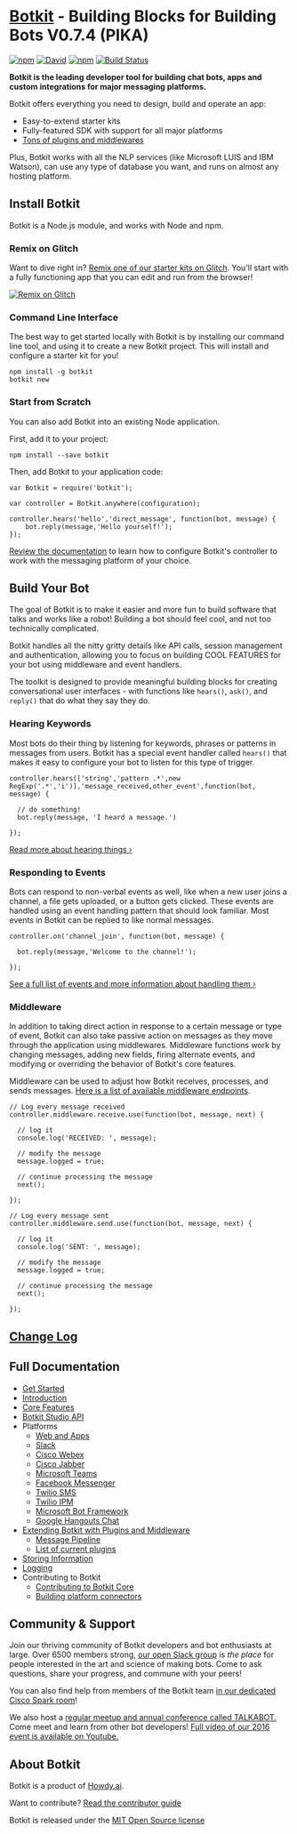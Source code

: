 # [Botkit](https://botkit.ai) - Building Blocks for Building Bots V0.7.4 (PIKA)

[![npm](https://img.shields.io/npm/v/botkit.svg)](https://www.npmjs.com/package/botkit)
[![David](https://img.shields.io/david/howdyai/botkit.svg)](https://david-dm.org/howdyai/botkit)
[![npm](https://img.shields.io/npm/l/botkit.svg)](https://spdx.org/licenses/MIT)
[![Build Status](https://travis-ci.com/howdyai/botkit.svg?branch=master)](https://travis-ci.com/howdyai/botkit)

**Botkit is the leading developer tool for building chat bots, apps and custom integrations for major messaging platforms.**

Botkit offers everything you need to design, build and operate an app:

* Easy-to-extend starter kits
* Fully-featured SDK with support for all major platforms
* [Tons of plugins and middlewares](https://botkit.ai/docs/readme-middlewares.html)

Plus, Botkit works with all the NLP services (like Microsoft LUIS and IBM Watson), can use any type of database you want, and runs on almost any hosting platform.

## Install Botkit

Botkit is a Node.js module, and works with Node and npm.

### **Remix on Glitch**

Want to dive right in? [Remix one of our starter kits on Glitch](https://glitch.com/botkit). You'll start with a fully functioning app that you can edit and run from the browser!

 [![Remix on Glitch](https://botkit.ai/docs/glitch.png)](https://glitch.com/botkit)

### **Command Line Interface**

The best way to get started locally with Botkit is by installing our command line tool, and using it to create a new Botkit project. This will install and configure a starter kit for you!

```
npm install -g botkit
botkit new
```

### **Start from Scratch**

You can also add Botkit into an existing Node application.

First, add it to your project:

```
npm install --save botkit
```

Then, add Botkit to your application code:

```
var Botkit = require('botkit');

var controller = Botkit.anywhere(configuration);

controller.hears('hello','direct_message', function(bot, message) {
    bot.reply(message,'Hello yourself!');
});
```

[Review the documentation](https://botkit.ai/docs/) to learn how to configure Botkit's controller to work with the messaging platform of your choice.

## Build Your Bot

The goal of Botkit is to make it easier and more fun to build software that talks and works like a robot! Building a bot should feel cool, and not too technically complicated.

Botkit handles all the nitty gritty details like
API calls, session management and authentication,
allowing you to focus on building COOL FEATURES for your
bot using middleware and event handlers.

The toolkit is designed to provide meaningful building blocks for creating conversational user interfaces - with functions like `hears()`, `ask()`, and `reply()` that do what they say they do.

### Hearing Keywords

Most bots do their thing by listening for keywords, phrases or patterns in messages from users. Botkit has a special event handler called `hears()` that makes it easy to configure your bot to listen for this type of trigger.

```
controller.hears(['string','pattern .*',new RegExp('.*','i')],'message_received,other_event',function(bot, message) {

  // do something!
  bot.reply(message, 'I heard a message.')

});
```

[Read more about hearing things &rsaquo;](https://botkit.ai/docs/core.html#matching-patterns-and-keywords-with-hears)

### Responding to Events

Bots can respond to non-verbal events as well, like when a new user joins a channel, a file gets uploaded, or a button gets clicked. These events are handled using an event handling pattern that should look familiar. Most events in Botkit can be replied to like normal messages.

```
controller.on('channel_join', function(bot, message) {

  bot.reply(message,'Welcome to the channel!');

});
```

[See a full list of events and more information about handling them &rsaquo;](https://botkit.ai/docs/core.html#receiving-messages-and-events)

### Middleware

In addition to taking direct action in response to a certain message or type of event, Botkit can also take passive action on messages as they move through the application using middlewares. Middleware functions work by changing messages, adding new fields, firing alternate events, and modifying or overriding the behavior of Botkit's core features.

Middleware can be used to adjust how Botkit receives, processes, and sends messages. [Here is a list of available middleware endpoints](https://botkit.ai/docs/readme-pipeline.html).

```
// Log every message received
controller.middleware.receive.use(function(bot, message, next) {

  // log it
  console.log('RECEIVED: ', message);

  // modify the message
  message.logged = true;

  // continue processing the message
  next();

});

// Log every message sent
controller.middleware.send.use(function(bot, message, next) {

  // log it
  console.log('SENT: ', message);

  // modify the message
  message.logged = true;

  // continue processing the message
  next();

});
```
## [Change Log](https://github.com/howdyai/botkit/blob/master/changelog.md)

## Full Documentation

* [Get Started](https://botkit.ai/getstarted.html)
* [Introduction](https://botkit.ai/docs/)
* [Core Features](https://botkit.ai/docs/core.html)
* [Botkit Studio API](https://botkit.ai/docs/readme-studio.html)
* Platforms
  * [Web and Apps](https://botkit.ai/docs/readme-web.html)
  * [Slack](https://botkit.ai/docs/readme-slack.html)
  * [Cisco Webex](https://botkit.ai/docs/readme-webex.html)
  * [Cisco Jabber](https://botkit.ai/docs/readme-ciscojabber.html)
  * [Microsoft Teams](https://botkit.ai/docs/readme-teams.html)
  * [Facebook Messenger](https://botkit.ai/docs/readme-facebook.html)
  * [Twilio SMS](https://botkit.ai/docs/readme-twiliosms.html)
  * [Twilio IPM](https://botkit.ai/docs/readme-twilioipm.html)
  * [Microsoft Bot Framework](https://botkit.ai/docs/readme-botframework.html)
  * [Google Hangouts Chat](https://botkit.ai/docs/readme-google-hangouts.html)
* [Extending Botkit with Plugins and Middleware](https://botkit.ai/docs/middleware.html)
  * [Message Pipeline](https://botkit.ai/docs/readme-pipeline.html)
  * [List of current plugins](https://botkit.ai/docs/readme-middlewares.html)
* [Storing Information](https://botkit.ai/docs/storage.html)
* [Logging](https://botkit.ai/docs/logging.html)
* Contributing to Botkit
  * [Contributing to Botkit Core](CONTRIBUTING.md)
  * [Building platform connectors](https://botkit.ai/docs/howto/build_connector.html)

## Community & Support

Join our thriving community of Botkit developers and bot enthusiasts at large.
Over 6500 members strong, [our open Slack group](https://community.botkit.ai) is
_the place_ for people interested in the art and science of making bots.
Come to ask questions, share your progress, and commune with your peers!

You can also find help from members of the Botkit team [in our dedicated Cisco Spark room](https://eurl.io/#SyNZuomKx)!

We also host a [regular meetup and annual conference called TALKABOT.](https://talkabot.ai)
Come meet and learn from other bot developers! [Full video of our 2016 event is available on Youtube.](https://www.youtube.com/playlist?list=PLD3JNfKLDs7WsEHSal2cfwG0Fex7A6aok)

## About Botkit

Botkit is a product of [Howdy.ai](https://howdy.ai).

Want to contribute? [Read the contributor guide](CONTRIBUTING.md)

Botkit is released under the [MIT Open Source license](LICENSE.md)
